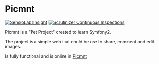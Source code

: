 
Picmnt
========================

[![SensioLabsInsight](https://insight.sensiolabs.com/projects/bc72136b-18e1-466f-a311-9bd7890fb90c/big.png)](https://insight.sensiolabs.com/projects/bc72136b-18e1-466f-a311-9bd7890fb90c) [![Scrutinizer Continuous Inspections](https://scrutinizer-ci.com/g/mgallego/Picmnt/badges/general.png?s=2184d1afe417338412e70e15fbfaf6eed3ae436c)](https://scrutinizer-ci.com/g/mgallego/Picmnt/)

Picmnt is a "Pet Project" created to learn Symfony2.

The project is a simple web that could be use to share, comment and edit images.

Is fully functional and is online in [Picmnt](http://picmnt.com)
